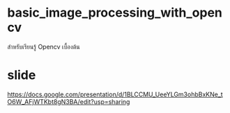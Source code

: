 # basic_image_processing_with_opencv
สำหรับเรียนรู้ Opencv เบื้องต้น
# slide
https://docs.google.com/presentation/d/1BLCCMU_UeeYLGm3ohbBxKNe_tO6W_AFjWTKbt8gN3BA/edit?usp=sharing
